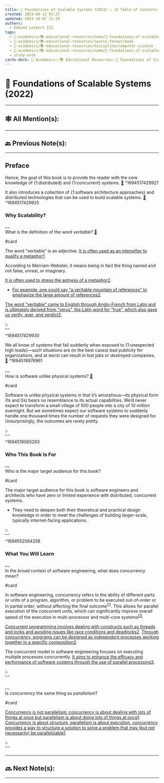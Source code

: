 ```yaml
---
title: 📕 Foundations of Scalable Systems (2022) ▹ 📋 Table of Contents
created: 2023-09-12 03:27
updated: 2023-10-07 15:19
authors:
  - Edmund Leibert III
tags:
  - 🔴-academics/📚-educational-resources/name/📕-foundations-of-scalable-systems-(2022)
  - 🔴-academics/📚-educational-resources/source-format/book
  - 🔴-academics/📚-educational-resources/discipline/computer-science
  - 🔴-academics/📚-educational-resources/name/📕-foundations-of-scalable-systems-(2022)/🔖-bookmark/📕-foundations-of-scalable-systems-(2022)/preface
  - study-note
cards-deck: 🔴 Academics::📚 Educational Resources::📕 Foundations of Scalable Systems (2022)::Preface
---
```


#  📕 Foundations of Scalable Systems (2022)

---

## 🕸️ All Mention(s): 

---

## 🔙 Previous Note(s):

---

## Preface

Hence, the goal of this book is to provide the reader with the core knowledge of {1:distributed} and {1:concurrent} systems. [📑](https://learning.oreilly.com/library/view/foundations-of-scalable/9781098106058/preface01.html#:-:text=Hence%2C%20the%20goal%20of%20this%20b,d%20and%20concurrent%20systems.)
^1694517429921

It also introduces a collection of {1:software architecture approaches} and distributed technologies that can be used to build scalable systems. [📑](https://learning.oreilly.com/library/view/foundations-of-scalable/9781098106058/preface01.html#:-:text=software%20architecture%20app,roaches)
^1694517429925

### Why Scalability?

﹇<br>
What is the definition of the word  _veritable_? [📑](https://learning.oreilly.com/library/view/foundations-of-scalable/9781098106058/preface01.html#:-:text=veritable)

#card 

The word “veritable” is an adjective. [It is often used as an intensifier to qualify a metaphor](about:blank#)[1](https://bing.com/search?q=Merriam+webster+definition+of+veritable). 

According to Merriam-Webster, it means being in fact the thing named and not false, unreal, or imaginary. 

[It is often used to stress the aptness of a metaphor](about:blank#)[2](https://www.merriam-webster.com/dictionary/veritable). 
- [For example, one could say “a veritable mountain of references” to emphasize the large amount of references](about:blank#)[2](https://www.merriam-webster.com/dictionary/veritable). 

[The word “veritable” came to English through Anglo-French from Latin and is ultimately derived from “verus”, the Latin word for “true”, which also gave us verify, aver, and verdict](https://www.merriam-webster.com/dictionary/veritable)[2](https://www.merriam-webster.com/dictionary/veritable).

⌂
<br>﹈<br>^1694517429930


We all know of systems that fail suddenly when exposed to {1:unexpected high loads}—such situations are (in the best cases) bad publicity for organizations, and at worst can result in lost jobs or destroyed companies. [📑](https://learning.oreilly.com/library/view/foundations-of-scalable/9781098106058/preface01.html#:-:text=We%20all%20know%20of%20systems%20th,s%20or%20destroyed%20companies)
^1694518976961


﹇<br>
How is software unlike physical systems? [📑](https://learning.oreilly.com/library/view/foundations-of-scalable/9781098106058/preface01.html#:-:text=Software%20is%20unlike%20physic,ms%20in%20that%20it%E2%80%99s%20amorphous)

#card 

Software is unlike physical systems in that it’s amorphous—its physical form ($1$s and $0$s) bears no resemblance to its actual capabilities. We’d never expect to transform a small village of $500$ people into a city of $10$ million overnight. But we sometimes expect our software systems to suddenly handle one thousand times the number of requests they were designed for. Unsurprisingly, the outcomes are rarely pretty.

⌂
<br>﹈<br>^1694519065293

### Who This Book Is For

﹇<br>
Who is the major target audience for this book? [](https://learning.oreilly.com/library/view/foundations-of-scalable/9781098106058/preface01.html#:-:text=major%20target%20audience)

#card 

The major target audience for this book is software engineers and architects who have zero or limited experience with distributed, concurrent systems. 
- They need to deepen both their theoretical and practical design knowledge in order to meet the challenges of building larger-scale, typically internet-facing applications.

⌂
<br>﹈<br>^1694552564258


### What You Will Learn

﹇<br>
In the _broad_ context of software engineering, what does concurrency mean?

#card 

In software engineering, concurrency refers to the ability of different parts or units of a program, algorithm, or problem to be executed out-of-order or in partial order, without affecting the final outcome<sup>[\[1\]](https://en.wikipedia.org/wiki/Concurrency_%28computer_science%29)</sup>. This allows for parallel execution of the concurrent units, which can significantly improve overall speed of the execution in multi-processor and multi-core systems<sup>[\[1\]](https://en.wikipedia.org/wiki/Concurrency_%28computer_science%29)</sup>.



[Concurrent programming involves dealing with constructs such as threads and locks and avoiding issues like race conditions and deadlocks](https://www.toptal.com/software/introduction-to-concurrent-programming)[2](https://www.toptal.com/software/introduction-to-concurrent-programming). [Through concurrency, programs can be designed as independent processes working together in a specific composition](https://www.toptal.com/software/introduction-to-concurrent-programming)[2](https://www.toptal.com/software/introduction-to-concurrent-programming).

The concurrent model in software engineering focuses on executing multiple processes concurrently. [It aims to enhance the efficacy and performance of software systems through the use of parallel processing](https://heavycoding.com/concurrent-model-in-software-engineering/)[3](https://heavycoding.com/concurrent-model-in-software-engineering/).

⌂
<br>﹈<br>

﹇<br>
Is _concurrency_ the same thing as _parallelism_?

#card 

[Concurrency is not parallelism: concurrency is about dealing with lots of things at once but parallelism is about doing lots of things at once](https://en.wikipedia.org/wiki/Concurrency_%28computer_science%29)[1](https://en.wikipedia.org/wiki/Concurrency_%28computer_science%29). [Concurrency is about structure, parallelism is about execution, concurrency provides a way to structure a solution to solve a problem that may (but not necessarily) be parallelizable](https://en.wikipedia.org/wiki/Concurrency_%28computer_science%29)[1](https://en.wikipedia.org/wiki/Concurrency_%28computer_science%29).

⌂
<br>﹈<br>

---

## 🔜 Next Note(s):

---
